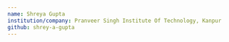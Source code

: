 ```yaml
---
name: Shreya Gupta
institution/company: Pranveer Singh Institute Of Technology, Kanpur
github: shrey-a-gupta
---
```

